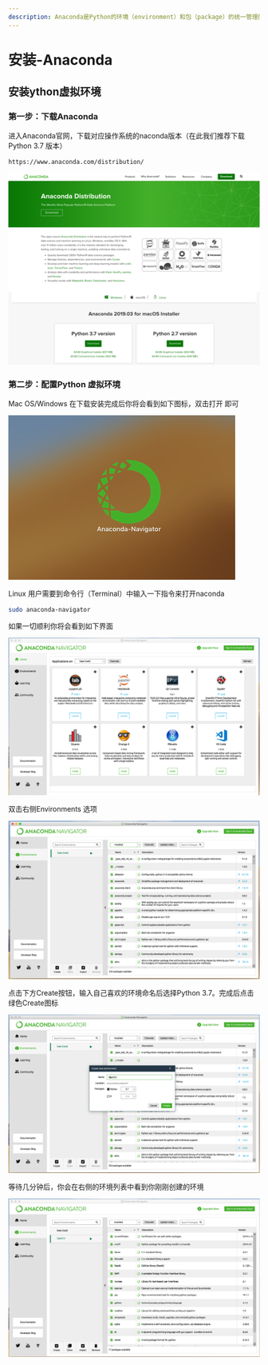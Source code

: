 ```yaml
---
description: Anaconda是Python的环境（environment）和包（package）的统一管理的python发行版本。
---
```


# 安装-Anaconda

## 安装ython虚拟环境

### 第一步：下载Anaconda

进入Anaconda官网，下载对应操作系统的naconda版本（在此我们推荐下载Python 3.7 版本）

```
https://www.anaconda.com/distribution/
```

![](../.gitbook/assets/screen-shot-2019-06-09-at-1.25.22-pm.png)

### 第二步：配置Python 虚拟环境

Mac OS/Windows 在下载安装完成后你将会看到如下图标，双击打开 即可

![Anaconda &#x56FE;&#x6807;](../.gitbook/assets/screen-shot-2019-06-09-at-1.32.38-pm.png)

Linux 用户需要到命令行（Terminal）中输入一下指令来打开naconda

```bash
sudo anaconda-navigator
```

如果一切顺利你将会看到如下界面

![anaconda&#x4E3B;&#x754C;&#x9762;](../.gitbook/assets/screen-shot-2019-06-09-at-1.37.56-pm.png)

双击右侧Environments 选项

![](../.gitbook/assets/screen-shot-2019-06-09-at-1.43.43-pm.png)

点击下方Create按钮，输入自己喜欢的环境命名后选择Python 3.7。完成后点击绿色Create图标

![](../.gitbook/assets/screen-shot-2019-06-09-at-1.45.46-pm.png)

等待几分钟后，你会在右侧的环境列表中看到你刚刚创建的环境

![](../.gitbook/assets/screen-shot-2019-06-09-at-1.48.16-pm.png)

